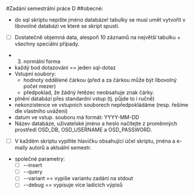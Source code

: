 #Zadání semestrální práce D
##obecné:
* do sql skriptu nepište jméno databáze! tabulky se musí umět vytvořit v libovolné databázi ve které se skript spustí.
* [ ] Dostatečně objemná data, alespoň 10 záznamů na největší tabulku + všechny speciální případy.
* 3. normální forma
* každý bod dotazování == jeden sql-dotaz
* Vstupní soubory:
    * hodnoty oddělené čárkou (před a za čárkou může být libovolný počet mezer)
    * předpoklad, že žádný řetězec neobsahuje znak čárky.
* plnění databází přes standardní vstup (tj. půjde to i ručně)
* nekonzistence ve vstupních souborech nepředpokládáme (resp. řešíme dle vlastního uvážení)
* datum ve vstup. souboru má formát: YYYY-MM-DD
* Název databáze, uživatelské jméno a heslo načítejte z proměnných prostředí OSD_DB, OSD_USERNAME a OSD_PASSWORD.
* [ ] V každém skriptu vyplňte hlavičku obsahující účel skriptu, jména a e-maily autorů a aktuální semestr.
* společné parametry:
    * [ ] --insert
    * [ ] --query
    * [ ] --variant == vypíše variantu zadání na stdout
    * [ ] --debug == vypisuje více ladících výpisů
